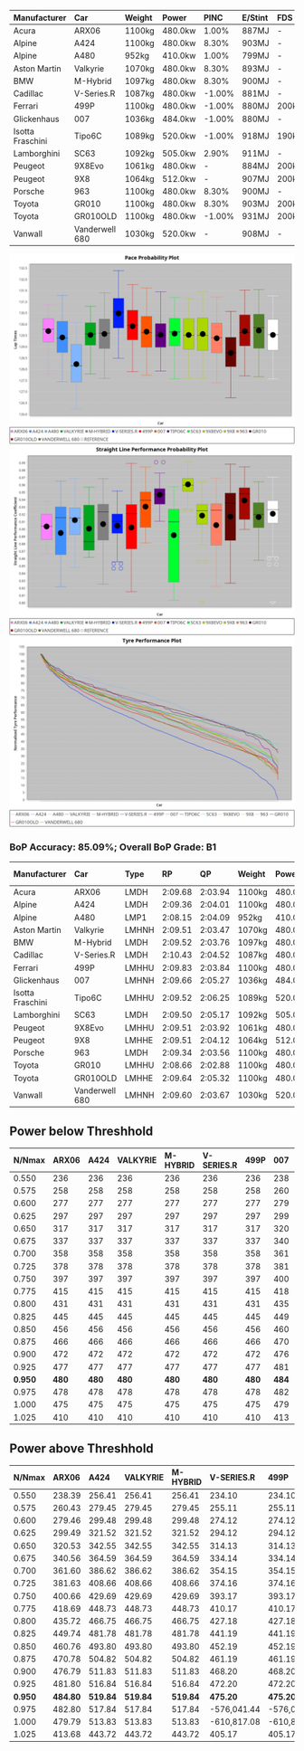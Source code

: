 | Manufacturer     | Car            | Weight | Power   | PINC    | E/Stint | FDS     |
|:-|:-|:-|:-|:-|:-|:-|
| Acura            | ARX06          | 1100kg | 480.0kw | 1.00%   | 887MJ   |    -    |
| Alpine           | A424           | 1100kg | 480.0kw | 8.30%   | 903MJ   |    -    |
| Alpine           | A480           | 952kg  | 410.0kw | 1.00%   | 799MJ   |    -    |
| Aston Martin     | Valkyrie       | 1070kg | 480.0kw | 8.30%   | 893MJ   |    -    |
| BMW              | M-Hybrid       | 1097kg | 480.0kw | 8.30%   | 900MJ   |    -    |
| Cadillac         | V-Series.R     | 1087kg | 480.0kw | -1.00%  | 881MJ   |    -    |
| Ferrari          | 499P           | 1100kg | 480.0kw | -1.00%  | 880MJ   | 200kph  |
| Glickenhaus      | 007            | 1036kg | 484.0kw | -1.00%  | 880MJ   |    -    |
| Isotta Fraschini | Tipo6C         | 1089kg | 520.0kw | -1.00%  | 918MJ   | 190kph  |
| Lamborghini      | SC63           | 1092kg | 505.0kw | 2.90%   | 911MJ   |    -    |
| Peugeot          | 9X8Evo         | 1061kg | 480.0kw |    -    | 884MJ   | 200kph  |
| Peugeot          | 9X8            | 1064kg | 512.0kw |    -    | 907MJ   | 200kph  |
| Porsche          | 963            | 1100kg | 480.0kw | 8.30%   | 900MJ   |    -    |
| Toyota           | GR010          | 1100kg | 480.0kw | 8.30%   | 903MJ   | 200kph  |
| Toyota           | GR010OLD       | 1100kg | 480.0kw | -1.00%  | 931MJ   | 200kph  |
| Vanwall          | Vanderwell 680 | 1030kg | 520.0kw |    -    | 908MJ   |    -    |

![PACECHART](./IMG/ACOMETHOD.png)
![STRAIGHTLINEPERFORMANCECHART](./IMG/ACOMETHOD_sp.png)
![TYREPERFORMANCECHART](./IMG/ACOMETHOD_tw.png)

### BoP Accuracy: 85.09%; Overall BoP Grade: B1
| Manufacturer     | Car            | Type  | RP      | QP      | Weight | Power¹  | Threshhold | PINC    | Power²   | E/Stint | AVG Vmax  | FDS     | RDLC | L/Stint | BOP-Grade | Model Accuracy | Model Points | Match%  | SimDiff |
|:-|:-|:-|:-|:-|:-|:-|:-|:-|:-|:-|:-|:-|:-|:-|:-|:-|:-|:-|:-|
| Acura            | ARX06          | LMDH  | 2:09.68 | 2:03.94 | 1100kg | 480.0kw | 210.0kph   | 1.00%   | 484.80kw |  887MJ  | 288.31kph |    -    | 0.97 | 25      | +B2       | 100.00%        | 996          | 80.40%  | #       |
| Alpine           | A424           | LMDH  | 2:09.36 | 2:04.01 | 1100kg | 480.0kw | 210.0kph   | 8.30%   | 519.80kw |  903MJ  | 289.45kph |    -    | 0.98 | 25      | ~A1       | 98.45%         | 2220         | 98.97%  | #       |
| Alpine           | A480           | LMP1  | 2:08.15 | 2:04.09 |  952kg | 410.0kw | 210.0kph   | 1.00%   | 414.10kw |  799MJ  | 290.76kph |    -    | 0.98 | 23      | -Ω1       | 95.90%         | 1706         | 48.61%  | -0.42   |
| Aston Martin     | Valkyrie       | LMHNH | 2:09.51 | 2:03.47 | 1070kg | 480.0kw | 210.0kph   | 8.30%   | 519.80kw |  893MJ  | 291.86kph |    -    | 1.01 | 25      | +C2       | 100.00%        | 466          | 73.26%  | #       |
| BMW              | M-Hybrid       | LMDH  | 2:09.52 | 2:03.76 | 1097kg | 480.0kw | 210.0kph   | 8.30%   | 519.80kw |  900MJ  | 291.55kph |    -    | 0.98 | 25      | ~A1       | 100.00%        | 3339         | 100.00% | #       |
| Cadillac         | V-Series.R     | LMDH  | 2:10.43 | 2:04.52 | 1087kg | 480.0kw | 210.0kph   | -1.00%  | 475.20kw |  881MJ  | 287.36kph |    -    | 0.98 | 25      | +E1       | 99.03%         | 6041         | 59.02%  | #       |
| Ferrari          | 499P           | LMHHU | 2:09.83 | 2:03.84 | 1100kg | 480.0kw | 210.0kph   | -1.00%  | 475.20kw |  880MJ  | 287.35kph | 200kph  | 1.01 | 25      | ~A1       | 99.97%         | 7286         | 96.54%  | #       |
| Glickenhaus      | 007            | LMHNH | 2:09.66 | 2:05.27 | 1036kg | 484.0kw | 210.0kph   | -1.00%  | 479.20kw |  880MJ  | 295.46kph |    -    | 0.96 | 25      | +A2       | 93.90%         | 2170         | 91.94%  | +1.33   |
| Isotta Fraschini | Tipo6C         | LMHHU | 2:09.52 | 2:06.25 | 1089kg | 520.0kw | 210.0kph   | -1.00%  | 514.80kw |  918MJ  | 296.04kph | 190kph  | 1.03 | 25      | +C1       | 98.48%         | 130          | 77.81%  | +1.84   |
| Lamborghini      | SC63           | LMDH  | 2:09.50 | 2:05.17 | 1092kg | 505.0kw | 210.0kph   | 2.90%   | 519.60kw |  911MJ  | 290.13kph |    -    | 1.02 | 25      | ~A1       | 100.00%        | 784          | 99.14%  | +1.92   |
| Peugeot          | 9X8Evo         | LMHHU | 2:09.51 | 2:03.92 | 1061kg | 480.0kw | 210.0kph   |    -    | 480.00kw |  884MJ  | 298.29kph | 200kph  | 1.00 | 25      | +B1       | 100.00%        | 1890         | 87.44%  | #       |
| Peugeot          | 9X8            | LMHHE | 2:09.51 | 2:04.12 | 1064kg | 512.0kw | 210.0kph   |    -    | 512.00kw |  907MJ  | 293.35kph | 200kph  | 1.01 | 25      | ~A1       | 98.18%         | 4753         | 100.00% | +0.51   |
| Porsche          | 963            | LMDH  | 2:09.34 | 2:03.56 | 1100kg | 480.0kw | 210.0kph   | 8.30%   | 519.80kw |  900MJ  | 291.17kph |    -    | 0.98 | 25      | ~A1       | 99.89%         | 15174        | 96.42%  | #       |
| Toyota           | GR010          | LMHHU | 2:08.66 | 2:02.88 | 1100kg | 480.0kw | 210.0kph   | 8.30%   | 519.80kw |  903MJ  | 293.01kph | 200kph  | 1.01 | 25      | -D1       | 99.82%         | 5457         | 68.60%  | #       |
| Toyota           | GR010OLD       | LMHHE | 2:09.64 | 2:05.32 | 1100kg | 480.0kw | 210.0kph   | -1.00%  | 475.20kw |  931MJ  | 293.13kph | 200kph  | 1.00 | 25      | +B2       | 100.00%        | 930          | 83.29%  | +1.29   |
| Vanwall          | Vanderwell 680 | LMHNH | 2:09.60 | 2:03.67 | 1030kg | 520.0kw | 210.0kph   |    -    | 520.00kw |  908MJ  | 297.73kph |    -    | 1.02 | 25      | ~A1       | 96.27%         | 645          | 100.00% | +0.06   |

## Power below Threshhold
| N/Nmax    | ARX06   | A424    | VALKYRIE | M-HYBRID | V-SERIES.R | 499P    | 007     | TIPO6C  | SC63    | 9X8EVO  | 9X8     | 963     | GR010   | GR010OLD | VANDERWELL 680 | ​     | RPM      | A480            |
|:-|:-|:-|:-|:-|:-|:-|:-|:-|:-|:-|:-|:-|:-|:-|:-|:-|:-|:-|
|  0.550    |  236    |  236    |  236     |  236     |  236       |  236    |  238    |  256    |  249    |  236    |  252    |  236    |  236    |  236     |  256           |  ​    |   --     |  0.00           |
|  0.575    |  258    |  258    |  258     |  258     |  258       |  258    |  260    |  279    |  272    |  258    |  275    |  258    |  258    |  258     |  279           |  ​    |   --     |  0.00           |
|  0.600    |  277    |  277    |  277     |  277     |  277       |  277    |  279    |  300    |  292    |  277    |  296    |  277    |  277    |  277     |  300           |  ​    |   --     |  0.00           |
|  0.625    |  297    |  297    |  297     |  297     |  297       |  297    |  299    |  322    |  312    |  297    |  317    |  297    |  297    |  297     |  322           |  ​    |   --     |  0.00           |
|  0.650    |  317    |  317    |  317     |  317     |  317       |  317    |  320    |  343    |  333    |  317    |  338    |  317    |  317    |  317     |  343           |  ​    |   --     |  0.00           |
|  0.675    |  337    |  337    |  337     |  337     |  337       |  337    |  340    |  365    |  355    |  337    |  359    |  337    |  337    |  337     |  365           |  ​    |   --     |  0.00           |
|  0.700    |  358    |  358    |  358     |  358     |  358       |  358    |  361    |  387    |  376    |  358    |  381    |  358    |  358    |  358     |  387           |  ​    |   --     |  0.00           |
|  0.725    |  378    |  378    |  378     |  378     |  378       |  378    |  381    |  409    |  397    |  378    |  403    |  378    |  378    |  378     |  409           |  ​    |   --     |  0.00           |
|  0.750    |  397    |  397    |  397     |  397     |  397       |  397    |  400    |  430    |  417    |  397    |  423    |  397    |  397    |  397     |  430           |  ​    |   --     |  0.00           |
|  0.775    |  415    |  415    |  415     |  415     |  415       |  415    |  418    |  449    |  436    |  415    |  442    |  415    |  415    |  415     |  449           |  ​    |  5000    |  -3,230,484.80  |
|  0.800    |  431    |  431    |  431     |  431     |  431       |  431    |  435    |  467    |  454    |  431    |  460    |  431    |  431    |  431     |  467           |  ​    |  5500    |  -3,518,401.59  |
|  0.825    |  445    |  445    |  445     |  445     |  445       |  445    |  449    |  482    |  469    |  445    |  475    |  445    |  445    |  445     |  482           |  ​    |  5999    |  -3,820,404.18  |
|  0.850    |  456    |  456    |  456     |  456     |  456       |  456    |  460    |  494    |  480    |  456    |  486    |  456    |  456    |  456     |  494           |  ​    |  6499    |  -4,136,491.58  |
|  0.875    |  466    |  466    |  466     |  466     |  466       |  466    |  470    |  505    |  490    |  466    |  497    |  466    |  466    |  466     |  505           |  ​    |  7000    |  -4,466,663.77  |
|  0.900    |  472    |  472    |  472     |  472     |  472       |  472    |  476    |  512    |  497    |  472    |  504    |  472    |  472    |  472     |  512           |  ​    |  7500    |  -4,810,920.77  |
|  0.925    |  477    |  477    |  477     |  477     |  477       |  477    |  481    |  517    |  502    |  477    |  509    |  477    |  477    |  477     |  517           |  ​    |  8000    |  409.58         |
| **0.950** | **480** | **480** | **480**  | **480**  | **480**    | **480** | **484** | **520** | **505** | **480** | **512** | **480** | **480** | **480**  | **520**        | **​** | **8499** | **412.58**      |
|  0.975    |  478    |  478    |  478     |  478     |  478       |  478    |  482    |  518    |  503    |  478    |  510    |  478    |  478    |  478     |  518           |  ​    |  9000    |  206.29         |
|  1.000    |  475    |  475    |  475     |  475     |  475       |  475    |  479    |  514    |  500    |  475    |  506    |  475    |  475    |  475     |  514           |  ​    |   --     |  0.00           |
|  1.025    |  410    |  410    |  410     |  410     |  410       |  410    |  413    |  444    |  431    |  410    |  437    |  410    |  410    |  410     |  444           |  ​    |   --     |  0.00           |

## Power above Threshhold
| N/Nmax    | ARX06      | A424       | VALKYRIE   | M-HYBRID   | V-SERIES.R    | 499P          | 007           | TIPO6C     | SC63       | 9X8EVO  | 9X8     | 963        | GR010      | GR010OLD      | VANDERWELL 680 | ​     | RPM      | A480            |
|:-|:-|:-|:-|:-|:-|:-|:-|:-|:-|:-|:-|:-|:-|:-|:-|:-|:-|:-|
|  0.550    |  238.39    |  256.41    |  256.41    |  256.41    |  234.10       |  234.10       |  236.08       |  253.39    |  256.32    |  236    |  252    |  256.41    |  256.41    |  234.10       |  256           |  ​    |   --     |  0.00           |
|  0.575    |  260.43    |  279.45    |  279.45    |  279.45    |  255.11       |  255.11       |  257.09       |  276.43    |  279.35    |  258    |  275    |  279.45    |  279.45    |  255.11       |  279           |  ​    |   --     |  0.00           |
|  0.600    |  279.46    |  299.48    |  299.48    |  299.48    |  274.12       |  274.12       |  277.09       |  297.46    |  299.37    |  277    |  296    |  299.48    |  299.48    |  274.12       |  300           |  ​    |   --     |  0.00           |
|  0.625    |  299.49    |  321.52    |  321.52    |  321.52    |  294.12       |  294.12       |  296.10       |  318.49    |  321.40    |  297    |  317    |  321.52    |  321.52    |  294.12       |  322           |  ​    |   --     |  0.00           |
|  0.650    |  320.53    |  342.55    |  342.55    |  342.55    |  314.13       |  314.13       |  316.11       |  339.53    |  342.43    |  317    |  338    |  342.55    |  342.55    |  314.13       |  343           |  ​    |   --     |  0.00           |
|  0.675    |  340.56    |  364.59    |  364.59    |  364.59    |  334.14       |  334.14       |  337.11       |  361.56    |  364.45    |  337    |  359    |  364.59    |  364.59    |  334.14       |  365           |  ​    |   --     |  0.00           |
|  0.700    |  361.60    |  386.62    |  386.62    |  386.62    |  354.15       |  354.15       |  357.12       |  383.60    |  386.48    |  358    |  381    |  386.62    |  386.62    |  354.15       |  387           |  ​    |   --     |  0.00           |
|  0.725    |  381.63    |  408.66    |  408.66    |  408.66    |  374.16       |  374.16       |  377.13       |  404.63    |  408.51    |  378    |  403    |  408.66    |  408.66    |  374.16       |  409           |  ​    |   --     |  0.00           |
|  0.750    |  400.66    |  429.69    |  429.69    |  429.69    |  393.17       |  393.17       |  396.13       |  425.66    |  429.53    |  397    |  423    |  429.69    |  429.69    |  393.17       |  430           |  ​    |   --     |  0.00           |
|  0.775    |  418.69    |  448.73    |  448.73    |  448.73    |  410.17       |  410.17       |  414.14       |  444.69    |  448.56    |  415    |  442    |  448.73    |  448.73    |  410.17       |  449           |  ​    |  5000    |  -3,230,484.80  |
|  0.800    |  435.72    |  466.75    |  466.75    |  466.75    |  427.18       |  427.18       |  430.14       |  462.72    |  466.58    |  431    |  460    |  466.75    |  466.75    |  427.18       |  467           |  ​    |  5500    |  -3,518,401.59  |
|  0.825    |  449.74    |  481.78    |  481.78    |  481.78    |  441.19       |  441.19       |  444.15       |  477.74    |  481.60    |  445    |  475    |  481.78    |  481.78    |  441.19       |  482           |  ​    |  5999    |  -3,820,404.18  |
|  0.850    |  460.76    |  493.80    |  493.80    |  493.80    |  452.19       |  452.19       |  456.15       |  488.76    |  493.61    |  456    |  486    |  493.80    |  493.80    |  452.19       |  494           |  ​    |  6499    |  -4,136,491.58  |
|  0.875    |  470.78    |  504.82    |  504.82    |  504.82    |  461.19       |  461.19       |  465.16       |  499.78    |  504.63    |  466    |  497    |  504.82    |  504.82    |  461.19       |  505           |  ​    |  7000    |  -4,466,663.77  |
|  0.900    |  476.79    |  511.83    |  511.83    |  511.83    |  468.20       |  468.20       |  472.16       |  506.79    |  511.64    |  472    |  504    |  511.83    |  511.83    |  468.20       |  512           |  ​    |  7500    |  -4,810,920.77  |
|  0.925    |  481.80    |  516.84    |  516.84    |  516.84    |  472.20       |  472.20       |  476.16       |  511.80    |  516.64    |  477    |  509    |  516.84    |  516.84    |  472.20       |  517           |  ​    |  8000    |  409.58         |
| **0.950** | **484.80** | **519.84** | **519.84** | **519.84** | **475.20**    | **475.20**    | **479.16**    | **514.80** | **519.65** | **480** | **512** | **519.84** | **519.84** | **475.20**    | **520**        | **​** | **8499** | **412.58**      |
|  0.975    |  482.80    |  517.84    |  517.84    |  517.84    |  -576,041.44  |  -576,041.44  |  -580,790.94  |  512.80    |  517.64    |  478    |  510    |  517.84    |  517.84    |  -576,041.44  |  518           |  ​    |  9000    |  206.29         |
|  1.000    |  479.79    |  513.83    |  513.83    |  513.83    |  -610,817.08  |  -610,817.08  |  -615,853.64  |  508.79    |  513.64    |  475    |  506    |  513.83    |  513.83    |  -610,817.08  |  514           |  ​    |   --     |  0.00           |
|  1.025    |  413.68    |  443.72    |  443.72    |  443.72    |  405.17       |  405.17       |  409.14       |  439.68    |  443.55    |  410    |  437    |  443.72    |  443.72    |  405.17       |  444           |  ​    |   --     |  0.00           |
